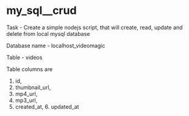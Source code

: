# my_sql__crud
Task - Create a simple nodejs script, that will create, read, update and delete from local mysql database

Database name - localhost_videomagic

Table - videos

Table columns are
1. id,
2. thumbnail_url,
3. mp4_url,
4. mp3_url,
5. created_at,
6. updated_at
